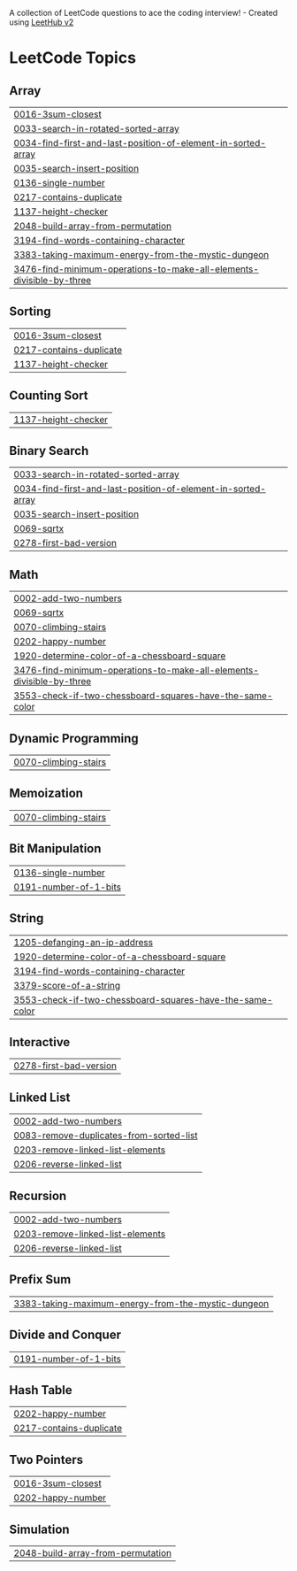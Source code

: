 A collection of LeetCode questions to ace the coding interview! - Created using [LeetHub v2](https://github.com/arunbhardwaj/LeetHub-2.0)
<!---LeetCode Topics Start-->
# LeetCode Topics
## Array
|  |
| ------- |
| [0016-3sum-closest](https://github.com/Mukool1/Leet-Sols/tree/master/0016-3sum-closest) |
| [0033-search-in-rotated-sorted-array](https://github.com/Mukool1/Leet-Sols/tree/master/0033-search-in-rotated-sorted-array) |
| [0034-find-first-and-last-position-of-element-in-sorted-array](https://github.com/Mukool1/Leet-Sols/tree/master/0034-find-first-and-last-position-of-element-in-sorted-array) |
| [0035-search-insert-position](https://github.com/Mukool1/Leet-Sols/tree/master/0035-search-insert-position) |
| [0136-single-number](https://github.com/Mukool1/Leet-Sols/tree/master/0136-single-number) |
| [0217-contains-duplicate](https://github.com/Mukool1/Leet-Sols/tree/master/0217-contains-duplicate) |
| [1137-height-checker](https://github.com/Mukool1/Leet-Sols/tree/master/1137-height-checker) |
| [2048-build-array-from-permutation](https://github.com/Mukool1/Leet-Sols/tree/master/2048-build-array-from-permutation) |
| [3194-find-words-containing-character](https://github.com/Mukool1/Leet-Sols/tree/master/3194-find-words-containing-character) |
| [3383-taking-maximum-energy-from-the-mystic-dungeon](https://github.com/Mukool1/Leet-Sols/tree/master/3383-taking-maximum-energy-from-the-mystic-dungeon) |
| [3476-find-minimum-operations-to-make-all-elements-divisible-by-three](https://github.com/Mukool1/Leet-Sols/tree/master/3476-find-minimum-operations-to-make-all-elements-divisible-by-three) |
## Sorting
|  |
| ------- |
| [0016-3sum-closest](https://github.com/Mukool1/Leet-Sols/tree/master/0016-3sum-closest) |
| [0217-contains-duplicate](https://github.com/Mukool1/Leet-Sols/tree/master/0217-contains-duplicate) |
| [1137-height-checker](https://github.com/Mukool1/Leet-Sols/tree/master/1137-height-checker) |
## Counting Sort
|  |
| ------- |
| [1137-height-checker](https://github.com/Mukool1/Leet-Sols/tree/master/1137-height-checker) |
## Binary Search
|  |
| ------- |
| [0033-search-in-rotated-sorted-array](https://github.com/Mukool1/Leet-Sols/tree/master/0033-search-in-rotated-sorted-array) |
| [0034-find-first-and-last-position-of-element-in-sorted-array](https://github.com/Mukool1/Leet-Sols/tree/master/0034-find-first-and-last-position-of-element-in-sorted-array) |
| [0035-search-insert-position](https://github.com/Mukool1/Leet-Sols/tree/master/0035-search-insert-position) |
| [0069-sqrtx](https://github.com/Mukool1/Leet-Sols/tree/master/0069-sqrtx) |
| [0278-first-bad-version](https://github.com/Mukool1/Leet-Sols/tree/master/0278-first-bad-version) |
## Math
|  |
| ------- |
| [0002-add-two-numbers](https://github.com/Mukool1/Leet-Sols/tree/master/0002-add-two-numbers) |
| [0069-sqrtx](https://github.com/Mukool1/Leet-Sols/tree/master/0069-sqrtx) |
| [0070-climbing-stairs](https://github.com/Mukool1/Leet-Sols/tree/master/0070-climbing-stairs) |
| [0202-happy-number](https://github.com/Mukool1/Leet-Sols/tree/master/0202-happy-number) |
| [1920-determine-color-of-a-chessboard-square](https://github.com/Mukool1/Leet-Sols/tree/master/1920-determine-color-of-a-chessboard-square) |
| [3476-find-minimum-operations-to-make-all-elements-divisible-by-three](https://github.com/Mukool1/Leet-Sols/tree/master/3476-find-minimum-operations-to-make-all-elements-divisible-by-three) |
| [3553-check-if-two-chessboard-squares-have-the-same-color](https://github.com/Mukool1/Leet-Sols/tree/master/3553-check-if-two-chessboard-squares-have-the-same-color) |
## Dynamic Programming
|  |
| ------- |
| [0070-climbing-stairs](https://github.com/Mukool1/Leet-Sols/tree/master/0070-climbing-stairs) |
## Memoization
|  |
| ------- |
| [0070-climbing-stairs](https://github.com/Mukool1/Leet-Sols/tree/master/0070-climbing-stairs) |
## Bit Manipulation
|  |
| ------- |
| [0136-single-number](https://github.com/Mukool1/Leet-Sols/tree/master/0136-single-number) |
| [0191-number-of-1-bits](https://github.com/Mukool1/Leet-Sols/tree/master/0191-number-of-1-bits) |
## String
|  |
| ------- |
| [1205-defanging-an-ip-address](https://github.com/Mukool1/Leet-Sols/tree/master/1205-defanging-an-ip-address) |
| [1920-determine-color-of-a-chessboard-square](https://github.com/Mukool1/Leet-Sols/tree/master/1920-determine-color-of-a-chessboard-square) |
| [3194-find-words-containing-character](https://github.com/Mukool1/Leet-Sols/tree/master/3194-find-words-containing-character) |
| [3379-score-of-a-string](https://github.com/Mukool1/Leet-Sols/tree/master/3379-score-of-a-string) |
| [3553-check-if-two-chessboard-squares-have-the-same-color](https://github.com/Mukool1/Leet-Sols/tree/master/3553-check-if-two-chessboard-squares-have-the-same-color) |
## Interactive
|  |
| ------- |
| [0278-first-bad-version](https://github.com/Mukool1/Leet-Sols/tree/master/0278-first-bad-version) |
## Linked List
|  |
| ------- |
| [0002-add-two-numbers](https://github.com/Mukool1/Leet-Sols/tree/master/0002-add-two-numbers) |
| [0083-remove-duplicates-from-sorted-list](https://github.com/Mukool1/Leet-Sols/tree/master/0083-remove-duplicates-from-sorted-list) |
| [0203-remove-linked-list-elements](https://github.com/Mukool1/Leet-Sols/tree/master/0203-remove-linked-list-elements) |
| [0206-reverse-linked-list](https://github.com/Mukool1/Leet-Sols/tree/master/0206-reverse-linked-list) |
## Recursion
|  |
| ------- |
| [0002-add-two-numbers](https://github.com/Mukool1/Leet-Sols/tree/master/0002-add-two-numbers) |
| [0203-remove-linked-list-elements](https://github.com/Mukool1/Leet-Sols/tree/master/0203-remove-linked-list-elements) |
| [0206-reverse-linked-list](https://github.com/Mukool1/Leet-Sols/tree/master/0206-reverse-linked-list) |
## Prefix Sum
|  |
| ------- |
| [3383-taking-maximum-energy-from-the-mystic-dungeon](https://github.com/Mukool1/Leet-Sols/tree/master/3383-taking-maximum-energy-from-the-mystic-dungeon) |
## Divide and Conquer
|  |
| ------- |
| [0191-number-of-1-bits](https://github.com/Mukool1/Leet-Sols/tree/master/0191-number-of-1-bits) |
## Hash Table
|  |
| ------- |
| [0202-happy-number](https://github.com/Mukool1/Leet-Sols/tree/master/0202-happy-number) |
| [0217-contains-duplicate](https://github.com/Mukool1/Leet-Sols/tree/master/0217-contains-duplicate) |
## Two Pointers
|  |
| ------- |
| [0016-3sum-closest](https://github.com/Mukool1/Leet-Sols/tree/master/0016-3sum-closest) |
| [0202-happy-number](https://github.com/Mukool1/Leet-Sols/tree/master/0202-happy-number) |
## Simulation
|  |
| ------- |
| [2048-build-array-from-permutation](https://github.com/Mukool1/Leet-Sols/tree/master/2048-build-array-from-permutation) |
<!---LeetCode Topics End-->